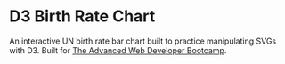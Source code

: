# D3 Birth Rate Chart

An interactive UN birth rate bar chart built to practice manipulating SVGs with D3. Built for [The Advanced Web Developer Bootcamp](https://www.udemy.com/the-advanced-web-developer-bootcamp/).
